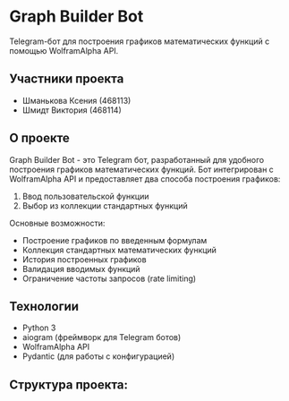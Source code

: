 # Graph Builder Bot  
Telegram-бот для построения графиков математических функций с помощью WolframAlpha API.

## Участники проекта
- Шманькова Ксения (468113)  
- Шмидт Виктория (468114)  

## О проекте
Graph Builder Bot - это Telegram бот, разработанный для удобного построения графиков математических функций. Бот интегрирован с WolframAlpha API и предоставляет два способа построения графиков:
1. Ввод пользовательской функции
2. Выбор из коллекции стандартных функций

Основные возможности:
- Построение графиков по введенным формулам
- Коллекция стандартных математических функций
- История построенных графиков
- Валидация вводимых функций
- Ограничение частоты запросов (rate limiting)

## Технологии
- Python 3
- aiogram (фреймворк для Telegram ботов)
- WolframAlpha API
- Pydantic (для работы с конфигурацией)

## Структура проекта:
